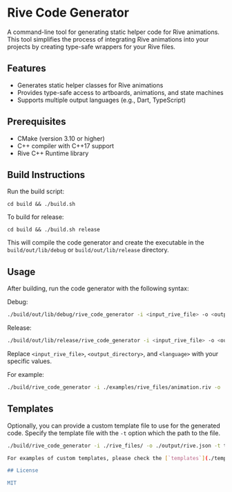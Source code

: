 # Rive Code Generator

A command-line tool for generating static helper code for Rive animations. This tool simplifies the process of integrating Rive animations into your projects by creating type-safe wrappers for your Rive files.

## Features

- Generates static helper classes for Rive animations
- Provides type-safe access to artboards, animations, and state machines
- Supports multiple output languages (e.g., Dart, TypeScript)

## Prerequisites

- CMake (version 3.10 or higher)
- C++ compiler with C++17 support
- Rive C++ Runtime library

## Build Instructions

Run the build script:
```
cd build && ./build.sh
```

To build for release:
```
cd build && ./build.sh release
```

This will compile the code generator and create the executable in the `build/out/lib/debug` or `build/out/lib/release` directory.

## Usage

After building, run the code generator with the following syntax:

Debug:

```sh
./build/out/lib/debug/rive_code_generator -i <input_rive_file> -o <output_directory> -l <language>
```

Release:

```sh
./build/out/lib/release/rive_code_generator -i <input_rive_file> -o <output_directory> -l <language>
```

Replace `<input_rive_file>`, `<output_directory>`, and `<language>` with your specific values.

For example:

```sh
./build/rive_code_generator -i ./examples/rive_files/animation.riv -o ./examples/generated_code.dart -l dart
```

## Templates

Optionally, you can provide a custom template file to use for the generated code. Specify the template file with the `-t` option which the path to the file.

```sh
./build/rive_code_generator -i ./rive_files/ -o ./output/rive.json -t templates/json_template.mustache

For examples of custom templates, please check the [`templates`](./templates) directory in this repository. You'll find sample templates for various output formats and languages.

## License

MIT
